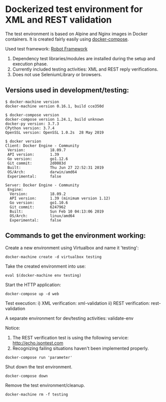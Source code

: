 # Dockerized test environment for XML and REST validation

The test environment is based on Alpine and Nginx images in Docker containers.
It is created fairly easily using [docker-compose](https://docs.docker.com/compose/).

Used test framework: [Robot Framework](https://github.com/robotframework/robotframework)
1) Dependency test libraries/modules are installed during the setup and execution phase.
2) Currently included testing activities: XML and REST reply verifications.
3) Does not use SeleniumLibrary or browsers.

## Versions used in development/testing:
```
$ docker-machine version
docker-machine version 0.16.1, build cce350d

$ docker-compose version
docker-compose version 1.24.1, build unknown
docker-py version: 3.7.3
CPython version: 3.7.4
OpenSSL version: OpenSSL 1.0.2s  28 May 2019

$ docker version
Client: Docker Engine - Community
 Version:           18.09.7
 API version:       1.39
 Go version:        go1.12.6
 Git commit:        2d0083d
 Built:             Thu Jun 27 22:52:31 2019
 OS/Arch:           darwin/amd64
 Experimental:      false

Server: Docker Engine - Community
 Engine:
  Version:          18.09.2
  API version:      1.39 (minimum version 1.12)
  Go version:       go1.10.6
  Git commit:       6247962
  Built:            Sun Feb 10 04:13:06 2019
  OS/Arch:          linux/amd64
  Experimental:     false
```

## Commands to get the environment working:

Create a new environment using Virtualbox and name it 'testing':
```
docker-machine create -d virtualbox testing
```

Take the created environment into use:
```
eval $(docker-machine env testing)
```

Start the HTTP application:
```
docker-compose up -d web
```

Test execution:
i) XML verification: xml-validation ii) REST verification: rest-validation

A separate environment for dev/testing activities: validate-env

Notice:

1) The REST verification test is using the following service: http://echo.jsontest.com
2) Recognizing failing situations haven't been implemented properly.
```
docker-compose run 'parameter'
```

Shut down the test environment.
```
docker-compose down
```

Remove the test environment/cleanup.
```
docker-machine rm -f testing
```